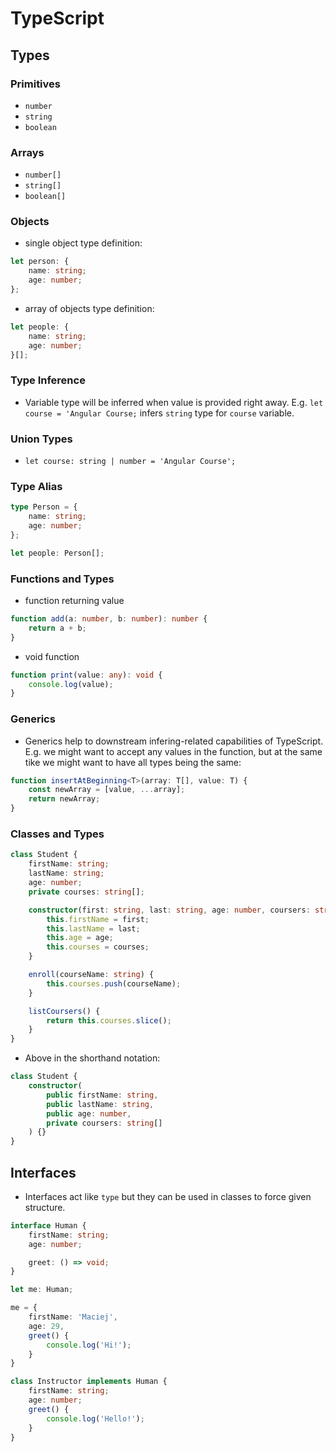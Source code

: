# TypeScript

## Types

### Primitives

- `number`
- `string`
- `boolean`

### Arrays

- `number[]`
- `string[]`
- `boolean[]`

### Objects

- single object type definition:

```typescript
let person: {
    name: string;
    age: number;
};
```

- array of objects type definition:

```typescript
let people: {
    name: string;
    age: number;
}[];
```

### Type Inference

- Variable type will be inferred when value is provided right away. E.g. `let course = 'Angular Course;` infers `string` type for `course` variable.

### Union Types

- `let course: string | number = 'Angular Course';`

### Type Alias

```typescript
type Person = {
    name: string;
    age: number;
};

let people: Person[];
```

### Functions and Types

- function returning value

```typescript
function add(a: number, b: number): number {
    return a + b;
}
```

- void function

```typescript
function print(value: any): void {
    console.log(value);
}
```

### Generics

- Generics help to downstream infering-related capabilities of TypeScript. E.g. we might want to accept any values in the function, but at the same tike we might want to have all types being the same:

```typescript
function insertAtBeginning<T>(array: T[], value: T) {
    const newArray = [value, ...array];
    return newArray;
}
```

### Classes and Types

```typescript
class Student {
    firstName: string;
    lastName: string;
    age: number;
    private courses: string[];

    constructor(first: string, last: string, age: number, coursers: string[]) {
        this.firstName = first;
        this.lastName = last;
        this.age = age;
        this.courses = courses;
    }

    enroll(courseName: string) {
        this.courses.push(courseName);
    }

    listCoursers() {
        return this.courses.slice();
    }
}
```

- Above in the shorthand notation:

```typescript
class Student {
    constructor(
        public firstName: string,
        public lastName: string,
        public age: number,
        private coursers: string[]
    ) {}
}
```

## Interfaces

- Interfaces act like `type` but they can be used in classes to force given structure.

```typescript
interface Human {
    firstName: string;
    age: number;

    greet: () => void;
}

let me: Human;

me = {
    firstName: 'Maciej',
    age: 29,
    greet() {
        console.log('Hi!');
    }
}

class Instructor implements Human {
    firstName: string;
    age: number;
    greet() {
        console.log('Hello!');
    }
}
```
